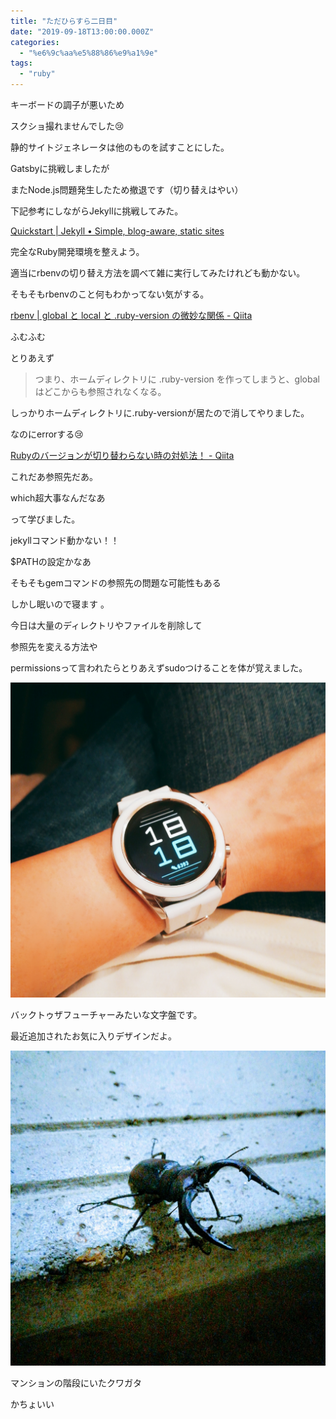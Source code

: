 ```yaml
---
title: "ただひらすら二日目"
date: "2019-09-18T13:00:00.000Z"
categories: 
  - "%e6%9c%aa%e5%88%86%e9%a1%9e"
tags: 
  - "ruby"
---
```


キーボードの調子が悪いため

スクショ撮れませんでした😢

  
静的サイトジェネレータは他のものを試すことにした。

Gatsbyに挑戦しましたが

またNode.js問題発生したため撤退です（切り替えはやい）

  
下記参考にしながらJekyllに挑戦してみた。

[Quickstart | Jekyll • Simple, blog-aware, static sites](https://jekyllrb.com/docs/)

  
完全なRuby開発環境を整えよう。

適当にrbenvの切り替え方法を調べて雑に実行してみたけれども動かない。

そもそもrbenvのこと何もわかってない気がする。

  
[rbenv | global と local と .ruby-version の微妙な関係 - Qiita](https://qiita.com/Yinaura/items/0b021984bb21ae77816d)

ふむふむ

とりあえず

> つまり、ホームディレクトリに .ruby-version を作ってしまうと、global はどこからも参照されなくなる。

しっかりホームディレクトリに.ruby-versionが居たので消してやりました。

なのにerrorする😢

  
[Rubyのバージョンが切り替わらない時の対処法！ - Qiita](https://qiita.com/opiyo_taku/items/3312a75d5916f6cd32b1)

これだあ参照先だあ。

  
which超大事なんだなあ

って学びました。

  
jekyllコマンド動かない！！

$PATHの設定かなあ

そもそもgemコマンドの参照先の問題な可能性もある

しかし眠いので寝ます 。

  
今日は大量のディレクトリやファイルを削除して

参照先を変える方法や

permissionsって言われたらとりあえずsudoつけることを体が覚えました。

![](images/19-09-14-18-19-11-545_deco.jpg)

バックトゥザフューチャーみたいな文字盤です。

最近追加されたお気に入りデザインだよ。

![](images/EFFECTS.jpg)

マンションの階段にいたクワガタ

かちょいい
